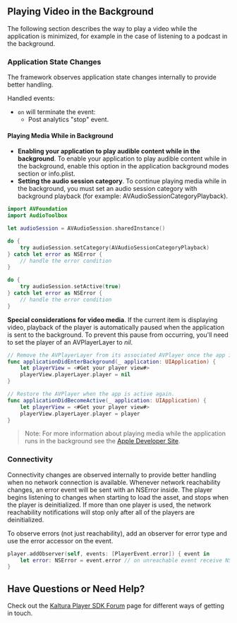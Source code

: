 
## Playing Video in the Background

The following section describes the way to play a video while the application is minimized, for example in the case of listening to a podcast in the background. 

### Application State Changes  

The framework observes application state changes internally to provide better handling.

Handled events:
* `on` will terminate the event:
	* Post analytics "stop" event.

#### Playing Media While in Background  

* **Enabling your application to play audible content while in the background**. To enable your application to play audible content while in the background, enable this option in the application background modes section or info.plist.
* **Setting the audio session category**. To continue playing media while in the background, you must set an audio session category with background playback (for example: AVAudioSessionCategoryPlayback).

```swift
import AVFoundation
import AudioToolbox

let audioSession = AVAudioSession.sharedInstance()

do {
    try audioSession.setCategory(AVAudioSessionCategoryPlayback)
} catch let error as NSError {
    // handle the error condition
}

do {
    try audioSession.setActive(true)
} catch let error as NSError {
    // handle the error condition
}
```

**Special considerations for video media**. If the current item is displaying video, playback of the player is automatically paused when the application is sent to the background. To prevent this pause from occurring, you'll need to set the player of an AVPlayerLayer to *nil*.

```swift
// Remove the AVPlayerLayer from its associated AVPlayer once the app is in the background.
func applicationDidEnterBackground(_ application: UIApplication) {
    let playerView = <#Get your player view#>
    playerView.playerLayer.player = nil
}

// Restore the AVPlayer when the app is active again.
func applicationDidBecomeActive(_ application: UIApplication) {
    let playerView = <#Get your player view#>
    playerView.playerLayer.player = player
}
```

> Note: For more information about playing media while the application runs in the background see the [Apple Developer Site](https://developer.apple.com/library/content/qa/qa1668/_index.html).
 
### Connectivity

Connectivity changes are observed internally to provide better handling when no network connection is available.
Whenever network reachability changes, an error event will be sent with an NSError inside.
The player begins listening to changes when starting to load the asset, and stops when the player is deinitialized.
If more than one player is used, the network reachability notifications will stop only after all of the players are deinitialized.


To observe errors (not just reachability), add an observer for error type and use the error accessor on the event.

```swift
player.addObserver(self, events: [PlayerEvent.error]) { event in
    let error: NSError = event.error // on unreachable event receive NSError with relevant data
}
```

## Have Questions or Need Help?

Check out the [Kaltura Player SDK Forum](https://forum.kaltura.org/c/playkit) page for different ways of getting in touch.
